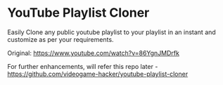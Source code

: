 # YouTube Playlist Cloner
 Easily Clone any public youtube playlist to your playlist in an instant and customize as per your requirements.

Original: https://www.youtube.com/watch?v=86YgnJMDrfk

For further enhancements, will refer this repo later - https://github.com/videogame-hacker/youtube-playlist-cloner